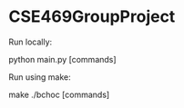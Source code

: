 # CSE469GroupProject

Run locally:

python main.py [commands]

Run using make:

make
./bchoc [commands]


